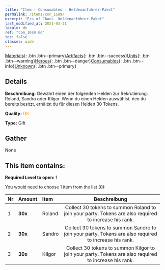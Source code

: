 ```yaml
---
title: "Item - Consumables - Heldenanführer-Paket"
permalink: /Items/con_1689/
excerpt: "Era of Chaos  Heldenanführer-Paket"
last_modified_at: 2021-03-31
locale: de
ref: "con_1689.md"
toc: false
classes: wide
---
```

 [Materials](/de/Items/){: .btn .btn--primary}[Artifacts](/de/Items/Artifacts/){: .btn .btn--success}[Units](/de/Items/Units/){: .btn .btn--warning}[Heroes](/de/Items/Heroes/){: .btn .btn--danger}[Consumables](/de/Items/Consumables/){: .btn .btn--info}[Unknown](/de/Items/Unknown/){: .btn .btn--primary}

## Details
 **Beschreibung:** Gewährt einen der folgenden Helden zur Rekrutierung: Roland, Sandro oder Kilgor. Wenn du einen Helden auswählst, den du bereits besitzt, erhältst du für diesen Helden 30 Tokens.

 **Quality:** <span style="color: #FF8C00">OK</span>

 **Type:** Gift

## Gather

  None

## This item contains:

 **Required Level to open:** 1

 You would need to choose 1 item from the list (0):

  | Nr | Amount |     Item    | Beschreibung |
  |:---|:-------|:------------|:-----------:|
  | 1 |  **30x** | Roland | Collect 30 tokens to summon Roland to join your party. Tokens are also required to increase his rank.  | 
  | 2 |  **30x** | Sandro | Collect 30 tokens to summon Sandro to join your party. Tokens are also required to increase his rank.  | 
  | 3 |  **30x** | Kilgor | Collect 30 tokens to summon Kilgor to join your party. Tokens are also required to increase his rank.  | 

